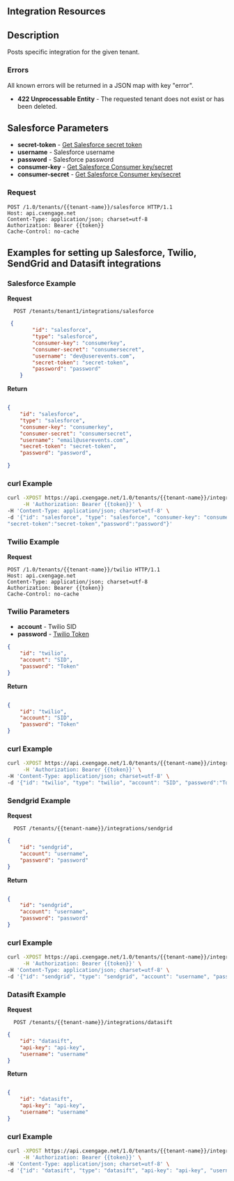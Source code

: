 ## Integration Resources

## Description


Posts specific integration for the given tenant.

### Errors

All known errors will be returned in a JSON map with key "error".

- **422 Unprocessable Entity** - The requested tenant does not exist or has been deleted.

## Salesforce Parameters

- **secret-token** - [Get Salesforce secret token](https://help.salesforce.com/apex/HTViewHelpDoc?id=user_security_token.htm&language=en)
- **username** - Salesforce username
- **password** - Salesforce password
- **consumer-key** - [Get Salesforce Consumer key/secret](http://www.salesforce.com/us/developer/docs/api_streaming/Content/code_sample_auth_oauth.htm)
- **consumer-secret** - [Get Salesforce Consumer key/secret](http://www.salesforce.com/us/developer/docs/api_streaming/Content/code_sample_auth_oauth.htm)


### Request

```http
POST /1.0/tenants/{{tenant-name}}/salesforce HTTP/1.1
Host: api.cxengage.net
Content-Type: application/json; charset=utf-8
Authorization: Bearer {{token}}
Cache-Control: no-cache
```

## Examples for setting up Salesforce, Twilio, SendGrid and Datasift integrations

### Salesforce Example

**Request**

```
  POST /tenants/tenant1/integrations/salesforce
```

```json
 {
        "id": "salesforce",
        "type": "salesforce",
        "consumer-key": "consumerkey",
        "consumer-secret": "consumersecret",
        "username": "dev@userevents.com",
        "secret-token": "secret-token",
        "password": "password"
    }
```

**Return**

```json

{
    "id": "salesforce",
    "type": "salesforce",
    "consumer-key": "consumerkey",
    "consumer-secret": "consumersecret",
    "username": "email@userevents.com",
    "secret-token": "secret-token",
    "password": "password",

}
```


### curl Example

```bash
curl -XPOST https://api.cxengage.net/1.0/tenants/{{tenant-name}}/integrations/salesforce \
     -H 'Authorization: Bearer {{token}}' \
-H 'Content-Type: application/json; charset=utf-8' \
-d '{"id": "salesforce", "type": "salesforce", "consumer-key": "consumerkey", "consumer-secret":"consumersecret","username":"email@userevents.com"
"secret-token":"secret-token","password":"password"}'

```

### Twilio Example

**Request**

```http
POST /1.0/tenants/{{tenant-name}}/twilio HTTP/1.1
Host: api.cxengage.net
Content-Type: application/json; charset=utf-8
Authorization: Bearer {{token}}
Cache-Control: no-cache
```

### Twilio Parameters
- **account** - Twilio SID
- **password** - [Twilio Token](https://www.twilio.com/help/faq/twilio-basics/what-is-the-auth-token-and-how-can-it-be-reset)


```json
{
    "id": "twilio",
    "account": "SID",
    "password": "Token"
}

```

**Return**

```json

{
    "id": "twilio",
    "account": "SID",
    "password": "Token"
}

```

### curl Example

```bash
curl -XPOST https://api.cxengage.net/1.0/tenants/{{tenant-name}}/integrations/twilio \
     -H 'Authorization: Bearer {{token}}' \
-H 'Content-Type: application/json; charset=utf-8' \
-d '{"id": "twilio", "type": "twilio", "account": "SID", "password":"Token"}'

```

### Sendgrid Example

**Request**

```
  POST /tenants/{{tenant-name}}/integrations/sendgrid
```

```json
{
    "id": "sendgrid",
    "account": "username",
    "password": "password"
}

```

**Return**

```json

{
    "id": "sendgrid",
    "account": "username",
    "password": "password"
}

```

### curl Example

```bash
curl -XPOST https://api.cxengage.net/1.0/tenants/{{tenant-name}}/integrations/sendgrid \
     -H 'Authorization: Bearer {{token}}' \
-H 'Content-Type: application/json; charset=utf-8' \
-d '{"id": "sendgrid", "type": "sendgrid", "account": "username", "password":"password"}'

```

### Datasift Example

**Request**

```
  POST /tenants/{{tenant-name}}/integrations/datasift
```

```json
{
    "id": "datasift",
    "api-key": "api-key",
    "username": "username"
}

```

**Return**

```json

{
    "id": "datasift",
    "api-key": "api-key",
    "username": "username"
}

```

### curl Example

```bash
curl -XPOST https://api.cxengage.net/1.0/tenants/{{tenant-name}}/integrations/datasift \
     -H 'Authorization: Bearer {{token}}' \
-H 'Content-Type: application/json; charset=utf-8' \
-d '{"id": "datasift", "type": "datasift", "api-key": "api-key", "username":"username"}'

```


